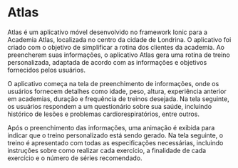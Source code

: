 # Atlas

Atlas é um aplicativo móvel desenvolvido no framework Ionic para a Academia Atlas, localizada no centro da cidade de Londrina. O aplicativo foi criado com o objetivo de simplificar a rotina dos clientes da academia. Ao preencherem suas informações, o aplicativo Atlas gera uma rotina de treino personalizada, adaptada de acordo com as informações e objetivos fornecidos pelos usuários.

O aplicativo começa na tela de preenchimento de informações, onde os usuários fornecem detalhes como idade, peso, altura, experiência anterior em academias, duração e frequência de treinos desejada. Na tela seguinte, os usuários respondem a um questionário sobre sua saúde, incluindo histórico de lesões e problemas cardiorespiratórios, entre outros.

Após o preenchimento das informações, uma animação é exibida para indicar que o treino personalizado está sendo gerado. Na tela seguinte, o treino é apresentado com todas as especificações necessárias, incluindo instruções sobre como realizar cada exercício, a finalidade de cada exercício e o número de séries recomendado.
